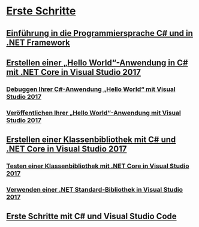 # [Erste Schritte](index.md)
## [Einführung in die Programmiersprache C# und in .NET Framework](introduction-to-the-csharp-language-and-the-net-framework.md)
## [Erstellen einer „Hello World“-Anwendung in C# mit .NET Core in Visual Studio 2017](../../core/tutorials/with-visual-studio.md)
### [Debuggen Ihrer C#-Anwendung „Hello World“ mit Visual Studio 2017](../../core/tutorials/debugging-with-visual-studio.md)
### [Veröffentlichen Ihrer „Hello World“-Anwendung mit Visual Studio 2017](../../core/tutorials/publishing-with-visual-studio.md)
## [Erstellen einer Klassenbibliothek mit C# und .NET Core in Visual Studio 2017](../../core/tutorials/library-with-visual-studio.md)
### [Testen einer Klassenbibliothek mit .NET Core in Visual Studio 2017](../../core/tutorials/testing-library-with-visual-studio.md)
### [Verwenden einer .NET Standard-Bibliothek in Visual Studio 2017](../../core/tutorials/consuming-library-with-visual-studio.md)
## [Erste Schritte mit C# und Visual Studio Code](../../core/tutorials/with-visual-studio-code.md)
